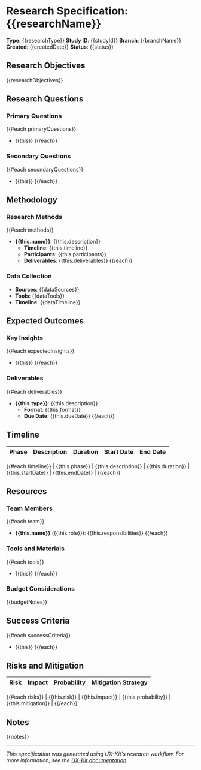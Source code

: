 # Research Specification: {{researchName}}

**Type**: {{researchType}}
**Study ID**: {{studyId}}
**Branch**: {{branchName}}
**Created**: {{createdDate}}
**Status**: {{status}}

## Research Objectives

{{researchObjectives}}

## Research Questions

### Primary Questions
{{#each primaryQuestions}}
- {{this}}
{{/each}}

### Secondary Questions
{{#each secondaryQuestions}}
- {{this}}
{{/each}}

## Methodology

### Research Methods
{{#each methods}}
- **{{this.name}}**: {{this.description}}
  - **Timeline**: {{this.timeline}}
  - **Participants**: {{this.participants}}
  - **Deliverables**: {{this.deliverables}}
{{/each}}

### Data Collection
- **Sources**: {{dataSources}}
- **Tools**: {{dataTools}}
- **Timeline**: {{dataTimeline}}

## Expected Outcomes

### Key Insights
{{#each expectedInsights}}
- {{this}}
{{/each}}

### Deliverables
{{#each deliverables}}
- **{{this.type}}**: {{this.description}}
  - **Format**: {{this.format}}
  - **Due Date**: {{this.dueDate}}
{{/each}}

## Timeline

| Phase | Description | Duration | Start Date | End Date |
|-------|-------------|----------|------------|----------|
{{#each timeline}}
| {{this.phase}} | {{this.description}} | {{this.duration}} | {{this.startDate}} | {{this.endDate}} |
{{/each}}

## Resources

### Team Members
{{#each team}}
- **{{this.name}}** ({{this.role}}): {{this.responsibilities}}
{{/each}}

### Tools and Materials
{{#each tools}}
- {{this}}
{{/each}}

### Budget Considerations
{{budgetNotes}}

## Success Criteria

{{#each successCriteria}}
- {{this}}
{{/each}}

## Risks and Mitigation

| Risk | Impact | Probability | Mitigation Strategy |
|------|---------|-------------|-------------------|
{{#each risks}}
| {{this.risk}} | {{this.impact}} | {{this.probability}} | {{this.mitigation}} |
{{/each}}

## Notes

{{notes}}

---

*This specification was generated using UX-Kit's research workflow. For more information, see the [UX-Kit documentation](https://ux-kit.dev).*

